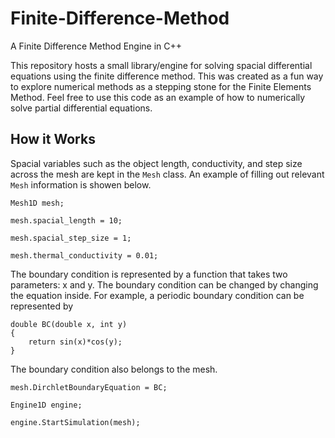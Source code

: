 # Finite-Difference-Method
A Finite Difference Method Engine in C++


This repository hosts a small library/engine for solving spacial differential equations using the finite difference method. This was created as a fun way to explore numerical methods as a stepping stone for the Finite Elements Method. Feel free to use this code as an example of how to numerically solve partial differential equations.

## How it Works

Spacial variables such as the object length, conductivity, and step size across the mesh are kept in the `Mesh` class. An example of filling out relevant `Mesh` information is showen below.

`Mesh1D mesh;`

`mesh.spacial_length = 10;`

`mesh.spacial_step_size = 1;`

`mesh.thermal_conductivity = 0.01;`


The boundary condition is represented by a function that takes two parameters: x and y. The boundary condition can be changed by changing the equation inside. For example, a periodic boundary condition can be represented by 

```
double BC(double x, int y)
{
	return sin(x)*cos(y);
}
```

The boundary condition also belongs to the mesh.

`mesh.DirchletBoundaryEquation = BC;`

`Engine1D engine;`

`engine.StartSimulation(mesh);`
